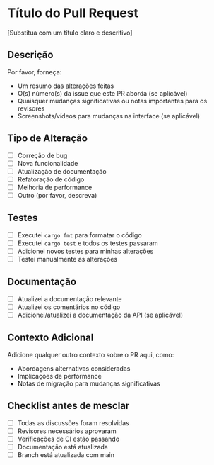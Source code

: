 # Título do Pull Request
[Substitua com um título claro e descritivo]

## Descrição
Por favor, forneça:
- Um resumo das alterações feitas
- O(s) número(s) da issue que este PR aborda (se aplicável)
- Quaisquer mudanças significativas ou notas importantes para os revisores
- Screenshots/vídeos para mudanças na interface (se aplicável)

## Tipo de Alteração
- [ ] Correção de bug
- [ ] Nova funcionalidade
- [ ] Atualização de documentação
- [ ] Refatoração de código
- [ ] Melhoria de performance
- [ ] Outro (por favor, descreva)

## Testes
- [ ] Executei `cargo fmt` para formatar o código
- [ ] Executei `cargo test` e todos os testes passaram
- [ ] Adicionei novos testes para minhas alterações
- [ ] Testei manualmente as alterações

## Documentação
- [ ] Atualizei a documentação relevante
- [ ] Atualizei os comentários no código
- [ ] Adicionei/atualizei a documentação da API (se aplicável)

## Contexto Adicional
Adicione qualquer outro contexto sobre o PR aqui, como:
- Abordagens alternativas consideradas
- Implicações de performance
- Notas de migração para mudanças significativas

## Checklist antes de mesclar
- [ ] Todas as discussões foram resolvidas
- [ ] Revisores necessários aprovaram
- [ ] Verificações de CI estão passando
- [ ] Documentação está atualizada
- [ ] Branch está atualizada com main
